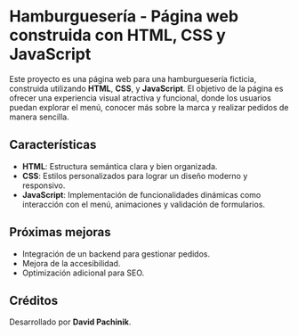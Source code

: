 # Hamburguesería - Página web construida con HTML, CSS y JavaScript

Este proyecto es una página web para una hamburguesería ficticia, construida utilizando **HTML**, **CSS**, y **JavaScript**. El objetivo de la página es ofrecer una experiencia visual atractiva y funcional, donde los usuarios puedan explorar el menú, conocer más sobre la marca y realizar pedidos de manera sencilla.

## Características
- **HTML**: Estructura semántica clara y bien organizada.
- **CSS**: Estilos personalizados para lograr un diseño moderno y responsivo.
- **JavaScript**: Implementación de funcionalidades dinámicas como interacción con el menú, animaciones y validación de formularios.

## Próximas mejoras
- Integración de un backend para gestionar pedidos.
- Mejora de la accesibilidad.
- Optimización adicional para SEO.

## Créditos
Desarrollado por **David Pachinik**.




